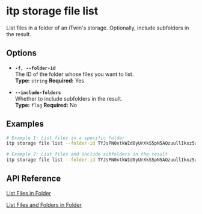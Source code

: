# itp storage file list

List files in a folder of an iTwin's storage. Optionally, include subfolders in the result.

## Options

- **`-f, --folder-id`**  
  The ID of the folder whose files you want to list.  
  **Type:** `string` **Required:** Yes

- **`--include-folders`**  
  Whether to include subfolders in the result.  
  **Type:** `flag` **Required:** No

## Examples

```bash
# Example 1: List files in a specific folder
itp storage file list --folder-id TYJsPN0xtkWId0yUrXkS5pN5AQzuullIkxz5aDnDJSI

# Example 2: List files and include subfolders in the result
itp storage file list --folder-id TYJsPN0xtkWId0yUrXkS5pN5AQzuullIkxz5aDnDJSI --include-folders
```

## API Reference

[List Files in Folder](https://developer.bentley.com/apis/storage/operations/get-files-in-folder/)

[List Files and Folders in Folder](https://developer.bentley.com/apis/storage/operations/get-folders-and-files-in-folder/)